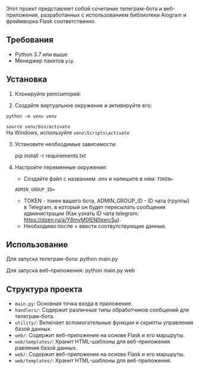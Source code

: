 Этот проект представляет собой сочетание телеграм-бота и веб-приложения, разработанных с использованием библиотеки Aiogram и фреймворка Flask соответственно.

## Требования

- Python 3.7 или выше
- Менеджер пакетов `pip`

## Установка

1. Клонируйте репозиторий:

2. Создайте виртуальное окружение и активируйте его:

<code>python -m venv venv</code>

<code>source venv/bin/activate</code>  
На Windows, используйте <code>venv\Scripts\activate</code>

3. Установите необходимые зависимости:

   pip install -r requirements.txt

4. Настройте переменные окружения:

   - Создайте файл с названием .env и напишите в нем:
   <code>TOKEN=</code>

   <code>ADMIN_GROUP_ID=</code>
   
   - TOKEN - токен вашего бота, ADMIN_GROUP_ID - ID чата (группы) в Telegram, в который он будет пересылать сообщения администрации (Как узнать ID чата telegram: https://dzen.ru/a/Y8mvM0IEN0exrcSu).
   - Необходимо после = ввести соотвутствующие данные.

## Использование

Для запуска телеграм-бота:
python main.py

Для запуска веб-приложения:
python main.py web

## Структура проекта

- `main.py`: Основная точка входа в приложение.
- `handlers/`: Содержит различные типы обработчиков сообщений для телеграм-бота.
- `utility/`: Включает вспомогательные функции и скрипты управления базой данных.
- `web/`: Содержит веб-приложение на основе Flask и его маршруты.
- `web/templates/`: Хранит HTML-шаблоны для веб-приложения.
равления базой данных.
- `web/`: Содержит веб-приложение на основе Flask и его маршруты.
- `web/templates/`: Хранит HTML-шаблоны для веб-приложения.
